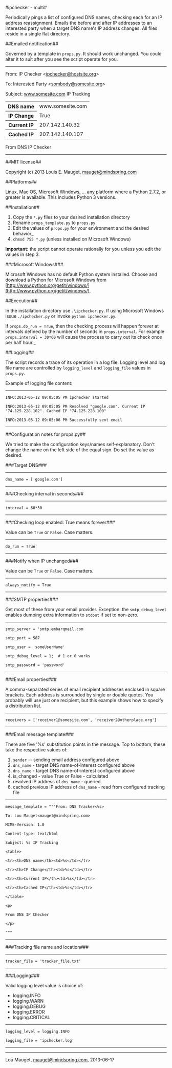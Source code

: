 #ipchecker - multi#

Periodically pings a list of configured DNS names, checking each for an IP address reassignment.
Emails the before and after IP addresses to an interested party when a target DNS name's IP address changes.
All files reside in a single flat directory. 

##Emailed notification##

Governed by a template in `props.py`. It should work unchanged. You could alter it to suit 
after you see the script operate for you.

---

From: IP Checker &lt;ipchecker@hostsite.org&gt;

To: Interested Party &lt;sombody@somesite.org&gt;

Subject: www.somesite.com IP Tracking

<table>
<tr><th>DNS name	</th><td> www.somesite.com</td></tr>
<tr><th>IP Change	</th><td> True             </td></tr>
<tr><th>Current IP	</th><td> 207.142.140.32   </td></tr>
<tr><th>Cached IP	</th><td> 207.142.140.107  </td></tr> 
</table>

From DNS IP Checker

---

##MIT license##

Copyright (c) 2013 Louis E. Mauget, mauget@mindspring.com

##Platforms##

Linux, Mac OS, Microsoft Windows, ... any platform where a Python 2.7.2, or greater is available. 
This includes Python 3 versions.

##Installation##

 1. Copy the `*.py` files to your desired installation directory
 2. Rename `props_template.py` to `props.py`
 3. Edit the values of `props.py` for your environment and the desired behavior_
 4. `chmod 755 *.py` (unless installed on Microsoft Windows)

**Important:** the script cannot operate rationally for you unless you edit the values in step 3.

###Microsoft Windows###

Microsoft Windows has no default Python system installed. Choose and download a  Python for Microsoft Windows from
[http://www.python.org/getit/windows/](http://www.python.org/getit/windows/).

##Execution##

In the installation directory use `.\ipchecker.py`.  If using Microsoft Windows
issue `./ipchecker.py` or invoke `python ipchecker.py`.

If `props.do_run = True`, then the checking process will happen forever at intervals
defined by the number of seconds in `props.interval`. For example `props.interval = 30*60`
will cause the process to carry out its check once per half hour._

##Logging##

The script records a trace of its operation in a log file. 
Logging level and log file name are controlled by `logging_level` and `logging_file` values in `props.py`.

Example of logging file content:

---

`INFO:2013-05-12 09:05:05 PM ipchecker started`

`INFO:2013-05-12 09:05:05 PM Resolved "google.com". Current IP "74.125.228.102". Cached IP "74.125.228.100"`

`INFO:2013-05-12 09:05:06 PM Successfully sent email`


---

##Configuration notes for props.py##

We tried to make the configuration keys/names self-explanatory. Don't change the name on 
the left side of the equal sign. Do set the value as desired.

###Target DNS###

---

`dns_name = ['google.com']`

---

###Checking interval in seconds###

---

`interval = 60*30`

---

###Checking loop enabled: True means forever###

Value can be `True` or `False`. Case matters.

---

`do_run = True`

---

###Notify when IP unchanged###

Value can be `True` or `False`. Case matters.

---

`always_notify = True`

---

###SMTP properties###

Get most of these from your email provider. Exception: the `smtp_debug_level` enables dumping extra information to `stdout` if set to non-zero.

---

`smtp_server = 'smtp.embarqmail.com`

`smtp_port = 587`

`smtp_user = 'someUserName'`

`smtp_debug_level = 1;  # 1 or 0 works`

`smtp_password = 'password'`

---

###Email properties###

A comma-separated series of email recipient addresses enclosed in square brackets. Each address is surrounded by single or double quotes.
You probably will use just one recipient, but this example shows how to specify a distribution list.

---

`receivers = ['receiver1@somesite.com', 'receiver2@otherplace.org']`

---

###Email message template###

There are five '%s' substitution points in the message. Top to bottom, these take the respective values of:

1. `sender` -- sending email address configured above
2. `dns_name` - target DNS name-of-interest configured above
3. `dns_name` - target DNS name-of-interest configured above
4. is_changed - value True or False - calculated
5. revolved IP address of `dns_name` - queried
6. cached previous IP address of `dns_name` - read from configured tracking file

---

`message_template = """From: DNS Tracker<%s>`

`To: Lou Mauget<mauget@mindspring.com>`

`MIME-Version: 1.0`

`Content-type: text/html`

`Subject: %s IP Tracking`


`<table>`
	
`<tr><th>DNS name</th><td>%s</td></tr>`

`<tr><th>IP Change</th><td>%s</td></tr>`

`<tr><th>Current IP</th><td>%s</td></tr>`

`<tr><th>Cached IP</th><td>%s</td></tr>`

`</table>`

`<p>`
	
`From DNS IP Checker`

`</p>`

``"""``

---

###Tracking file name and location###

---

`tracker_file = 'tracker_file.txt'`

---

###Logging###

Valid logging level value is choice of:

* logging.INFO
* logging.WARN
* logging.DEBUG
* logging.ERROR
* logging.CRITICAL

---

`logging_level = logging.INFO`

`logging_file = 'ipchecker.log'`

---

---

Lou Mauget, mauget@mindspring.com, 2013-06-17

